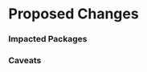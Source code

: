 # Proposed Changes

### Impacted Packages
<!-- Will this pull request change or implement any packages -->

### Caveats
<!-- If there is anything hacky or unique being added in your code please define it.-->